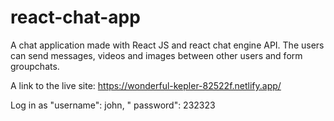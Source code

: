 # react-chat-app

A chat application made with React JS and react chat engine API. 
The users can send messages, videos and images between other users and form groupchats. 
 
A link to the live site: https://wonderful-kepler-82522f.netlify.app/

Log in as "username": john,  " password": 232323
